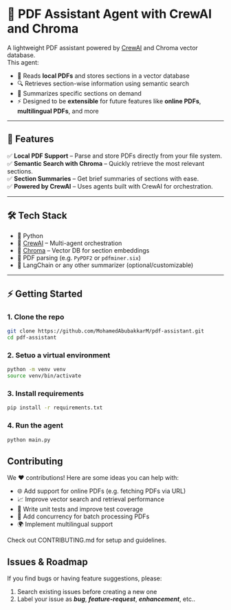 # 📄 PDF Assistant Agent with CrewAI and Chroma

A lightweight PDF assistant powered by [CrewAI](https://github.com/joaomdmoura/crewai) and Chroma vector database.  
This agent:
- 📂 Reads **local PDFs** and stores sections in a vector database
- 🔍 Retrieves section-wise information using semantic search
- 🧠 Summarizes specific sections on demand
- ⚡ Designed to be **extensible** for future features like **online PDFs**, **multilingual PDFs**, and more

---

## 🚀 Features
✅ **Local PDF Support** – Parse and store PDFs directly from your file system.  
✅ **Semantic Search with Chroma** – Quickly retrieve the most relevant sections.  
✅ **Section Summaries** – Get brief summaries of sections with ease.  
✅ **Powered by CrewAI** – Uses agents built with CrewAI for orchestration.

---

## 🛠️ Tech Stack
- 🐍 Python
- 🧠 [CrewAI](https://github.com/joaomdmoura/crewai) – Multi-agent orchestration
- 🧬 [Chroma](https://www.trychroma.com/) – Vector DB for section embeddings
- 📜 PDF parsing (e.g. `PyPDF2` or `pdfminer.six`)
- 📝 LangChain or any other summarizer (optional/customizable)

---

## ⚡ Getting Started

### 1️. Clone the repo
```bash
git clone https://github.com/MohamedAbubakkarM/pdf-assistant.git
cd pdf-assistant
```

### 2. Setuo a virtual environment
```bash
python -m venv venv
source venv/bin/activate
```

### 3. Install requirements
```bash
pip install -r requirements.txt
```

### 4. Run the agent
```bash
python main.py
```

## Contributing
We ❤️ contributions! Here are some ideas you can help with:
- 🌐 Add support for online PDFs (e.g. fetching PDFs via URL)
- 📈 Improve vector search and retrieval performance
- 🧪 Write unit tests and improve test coverage
- 🧵 Add concurrency for batch processing PDFs
- 🌍 Implement multilingual support

Check out CONTRIBUTING.md for setup and guidelines.

## Issues & Roadmap
If you find bugs or having feature suggestions, please: 
1. Search existing issues before creating a new one
2. Label your issue as ***bug***, ***feature-request***, ***enhancement***, etc..
